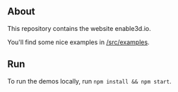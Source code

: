 ## About

This repository contains the website enable3d.io.

You'll find some nice examples in [/src/examples](/src/examples).

## Run

To run the demos locally, run `npm install && npm start`.
